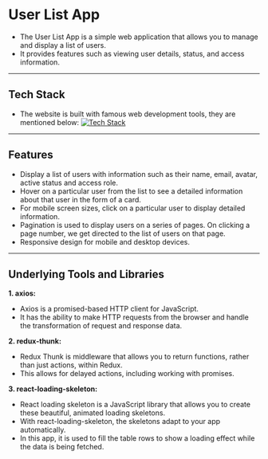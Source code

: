 # User List App

- The User List App is a simple web application that allows you to manage and display a list of users.
- It provides features such as viewing user details, status, and access information.

---

## Tech Stack

- The website is built with famous web development tools, they are mentioned below:
  [![Tech Stack](https://skillicons.dev/icons?i=html,css,js,bootstrap,react,vscode,git,github)](https://skillicons.dev)

---

## Features

- Display a list of users with information such as their name, email, avatar, active status and access role.
- Hover on a particular user from the list to see a detailed information about that user in the form of a card.
- For mobile screen sizes, click on a particular user to display detailed information.
- Pagination is used to display users on a series of pages. On clicking a page number, we get directed to the list of users on that page.
- Responsive design for mobile and desktop devices.

---

## Underlying Tools and Libraries

**1. axios:**

- Axios is a promised-based HTTP client for JavaScript.
- It has the ability to make HTTP requests from the browser and handle the transformation of request and response data.

**2. redux-thunk:**

- Redux Thunk is middleware that allows you to return functions, rather than just actions, within Redux.
- This allows for delayed actions, including working with promises.

**3. react-loading-skeleton:**

- React loading skeleton is a JavaScript library that allows you to create these beautiful, animated loading skeletons.
- With react-loading-skeleton, the skeletons adapt to your app automatically.
- In this app, it is used to fill the table rows to show a loading effect while the data is being fetched.
